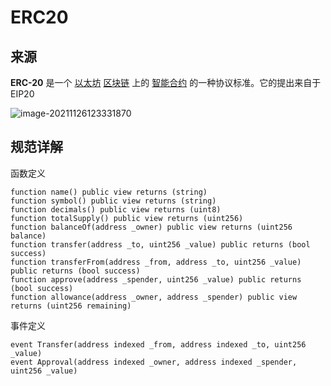 # ERC20

## 来源

**ERC-20** 是一个 [以太坊](https://zh.wikipedia.org/wiki/以太坊) [区块链](https://zh.wikipedia.org/wiki/块链) 上的 [智能合约](https://zh.wikipedia.org/wiki/智能合约) 的一种协议标准。它的提出来自于EIP20

![image-20211126123331870](../image/image-20211126123331870.png)

## 规范详解

函数定义

```solidity
function name() public view returns (string)
function symbol() public view returns (string)
function decimals() public view returns (uint8)
function totalSupply() public view returns (uint256)
function balanceOf(address _owner) public view returns (uint256 balance)
function transfer(address _to, uint256 _value) public returns (bool success)
function transferFrom(address _from, address _to, uint256 _value) public returns (bool success)
function approve(address _spender, uint256 _value) public returns (bool success)
function allowance(address _owner, address _spender) public view returns (uint256 remaining)
```

事件定义

```solidity
event Transfer(address indexed _from, address indexed _to, uint256 _value)
event Approval(address indexed _owner, address indexed _spender, uint256 _value)
```

